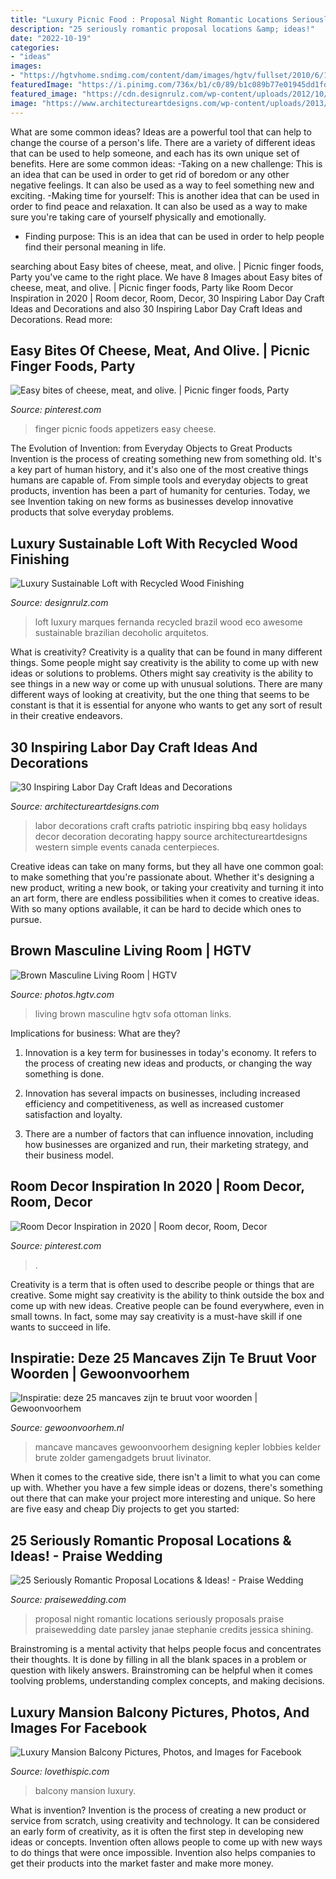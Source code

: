 ```yaml
---
title: "Luxury Picnic Food : Proposal Night Romantic Locations Seriously Proposals Praise Praisewedding Date Parsley Janae Stephanie Credits Jessica Shining"
description: "25 seriously romantic proposal locations &amp; ideas!"
date: "2022-10-19"
categories:
- "ideas"
images:
- "https://hgtvhome.sndimg.com/content/dam/images/hgtv/fullset/2010/6/11/0/Original_Taylor-King-double-frame-living-room_s3x4.jpg.rend.hgtvcom.966.1288.suffix/1400951107150.jpeg"
featuredImage: "https://i.pinimg.com/736x/b1/c0/89/b1c089b77e01945dd1fd367897f10a1c.jpg"
featured_image: "https://cdn.designrulz.com/wp-content/uploads/2012/10/beautiful-and-original-winter-loft-by-fernanda-marques-arquitetos-associados-designrulz-41.jpg"
image: "https://www.architectureartdesigns.com/wp-content/uploads/2013/08/941.jpg"
---
```



What are some common ideas?
Ideas are a powerful tool that can help to change the course of a person's life. There are a variety of different ideas that can be used to help someone, and each has its own unique set of benefits. Here are some common ideas: 
-Taking on a new challenge: This is an idea that can be used in order to get rid of boredom or any other negative feelings. It can also be used as a way to feel something new and exciting. 
-Making time for yourself: This is another idea that can be used in order to find peace and relaxation. It can also be used as a way to make sure you're taking care of yourself physically and emotionally. 
- Finding purpose: This is an idea that can be used in order to help people find their personal meaning in life.

	

		
searching about Easy bites of cheese, meat, and olive. | Picnic finger foods, Party you've came to the right place. We have 8 Images about Easy bites of cheese, meat, and olive. | Picnic finger foods, Party like Room Decor Inspiration in 2020 | Room decor, Room, Decor, 30 Inspiring Labor Day Craft Ideas and Decorations and also 30 Inspiring Labor Day Craft Ideas and Decorations. Read more:
		
    
## Easy Bites Of Cheese, Meat, And Olive. | Picnic Finger Foods, Party

<img loading=lazy src="https://i.pinimg.com/736x/63/c6/ec/63c6eca60f4ffc6a210ce1c717698da1--picnic-finger-foods-picnic-foods.jpg" onerror="this.onerror=null;this.src='https://tse3.mm.bing.net/th?id=OIP.5CFXLc3p5dcWiWJTaJ63DgHaLG&amp;pid=15.1';" alt="Easy bites of cheese, meat, and olive. | Picnic finger foods, Party">

_Source: pinterest.com_

>finger picnic foods appetizers easy cheese. 

	

The Evolution of Invention: from Everyday Objects to Great Products
Invention is the process of creating something new from something old. It's a key part of human history, and it's also one of the most creative things humans are capable of. From simple tools and everyday objects to great products, invention has been a part of humanity for centuries. Today, we see Invention taking on new forms as businesses develop innovative products that solve everyday problems.

    
## Luxury Sustainable Loft With Recycled Wood Finishing

<img loading=lazy src="https://cdn.designrulz.com/wp-content/uploads/2012/10/beautiful-and-original-winter-loft-by-fernanda-marques-arquitetos-associados-designrulz-41.jpg" onerror="this.onerror=null;this.src='https://tse2.mm.bing.net/th?id=OIP.AKe5Jjeoxa-VxFUPQN0_pQHaE8&amp;pid=15.1';" alt="Luxury Sustainable Loft with Recycled Wood Finishing">

_Source: designrulz.com_

>loft luxury marques fernanda recycled brazil wood eco awesome sustainable brazilian decoholic arquitetos. 

	

What is creativity?
Creativity is a quality that can be found in many different things. Some people might say creativity is the ability to come up with new ideas or solutions to problems. Others might say creativity is the ability to see things in a new way or come up with unusual solutions. There are many different ways of looking at creativity, but the one thing that seems to be constant is that it is essential for anyone who wants to get any sort of result in their creative endeavors.

    
## 30 Inspiring Labor Day Craft Ideas And Decorations

<img loading=lazy src="https://www.architectureartdesigns.com/wp-content/uploads/2013/08/941.jpg" onerror="this.onerror=null;this.src='https://tse3.mm.bing.net/th?id=OIP.D7dfX3o-UgVu3n-LSzIBQwDMEy&amp;pid=15.1';" alt="30 Inspiring Labor Day Craft Ideas and Decorations">

_Source: architectureartdesigns.com_

>labor decorations craft crafts patriotic inspiring bbq easy holidays decor decoration decorating happy source architectureartdesigns western simple events canada centerpieces. 

	

Creative ideas can take on many forms, but they all have one common goal: to make something that you're passionate about. Whether it's designing a new product, writing a new book, or taking your creativity and turning it into an art form, there are endless possibilities when it comes to creative ideas. With so many options available, it can be hard to decide which ones to pursue.

    
## Brown Masculine Living Room | HGTV

<img loading=lazy src="https://hgtvhome.sndimg.com/content/dam/images/hgtv/fullset/2010/6/11/0/Original_Taylor-King-double-frame-living-room_s3x4.jpg.rend.hgtvcom.966.1288.suffix/1400951107150.jpeg" onerror="this.onerror=null;this.src='https://tse3.mm.bing.net/th?id=OIP._ehduC3Snh5dSKQfTlQmEAHaJ4&amp;pid=15.1';" alt="Brown Masculine Living Room | HGTV">

_Source: photos.hgtv.com_

>living brown masculine hgtv sofa ottoman links. 

	

Implications for business: What are they?
1. Innovation is a key term for businesses in today's economy. It refers to the process of creating new ideas and products, or changing the way something is done.
2. Innovation has several impacts on businesses, including increased efficiency and competitiveness, as well as increased customer satisfaction and loyalty.

3. There are a number of factors that can influence innovation, including how businesses are organized and run, their marketing strategy, and their business model.

    
## Room Decor Inspiration In 2020 | Room Decor, Room, Decor

<img loading=lazy src="https://i.pinimg.com/736x/b1/c0/89/b1c089b77e01945dd1fd367897f10a1c.jpg" onerror="this.onerror=null;this.src='https://tse4.mm.bing.net/th?id=OIP.mTNxIB27fletQCCMg5z3swHaJ3&amp;pid=15.1';" alt="Room Decor Inspiration in 2020 | Room decor, Room, Decor">

_Source: pinterest.com_

>. 

	

Creativity is a term that is often used to describe people or things that are creative. Some might say creativity is the ability to think outside the box and come up with new ideas. Creative people can be found everywhere, even in small towns. In fact, some may say creativity is a must-have skill if one wants to succeed in life.

    
## Inspiratie: Deze 25 Mancaves Zijn Te Bruut Voor Woorden | Gewoonvoorhem

<img loading=lazy src="https://www.gewoonvoorhem.nl/app/uploads/2017/06/gewoonvoorhem-mancave-11-1.jpg" onerror="this.onerror=null;this.src='https://tse4.mm.bing.net/th?id=OIP.8gw5tqlhuLnf2hWrt7lbuwHaEK&amp;pid=15.1';" alt="Inspiratie: deze 25 mancaves zijn te bruut voor woorden | Gewoonvoorhem">

_Source: gewoonvoorhem.nl_

>mancave mancaves gewoonvoorhem designing kepler lobbies kelder brute zolder gamengadgets bruut livinator. 

	

When it comes to the creative side, there isn't a limit to what you can come up with. Whether you have a few simple ideas or dozens, there's something out there that can make your project more interesting and unique. So here are five easy and cheap Diy projects to get you started: 

    
## 25 Seriously Romantic Proposal Locations &amp; Ideas! - Praise Wedding

<img loading=lazy src="http://www.praisewedding.com/wp-content/uploads/2014/12/proposal2-night.jpg" onerror="this.onerror=null;this.src='https://tse2.mm.bing.net/th?id=OIP.KFiKXkEYZByPdDxIgiP2YwHaPV&amp;pid=15.1';" alt="25 Seriously Romantic Proposal Locations &amp; Ideas! - Praise Wedding">

_Source: praisewedding.com_

>proposal night romantic locations seriously proposals praise praisewedding date parsley janae stephanie credits jessica shining. 

	

Brainstroming is a mental activity that helps people focus and concentrates their thoughts. It is done by filling in all the blank spaces in a problem or question with likely answers. Brainstroming can be helpful when it comes toolving problems, understanding complex concepts, and making decisions.

    
## Luxury Mansion Balcony Pictures, Photos, And Images For Facebook

<img loading=lazy src="http://www.lovethispic.com/uploaded_images/310419-Luxury-Mansion-Balcony-.jpg" onerror="this.onerror=null;this.src='https://tse2.mm.bing.net/th?id=OIP.RqBQXWJwV9yXcbs2H7V3lgHaLH&amp;pid=15.1';" alt="Luxury Mansion Balcony Pictures, Photos, and Images for Facebook">

_Source: lovethispic.com_

>balcony mansion luxury. 

	

What is invention?
Invention is the process of creating a new product or service from scratch, using creativity and technology. It can be considered an early form of creativity, as it is often the first step in developing new ideas or concepts. Invention often allows people to come up with new ways to do things that were once impossible. Invention also helps companies to get their products into the market faster and make more money.

